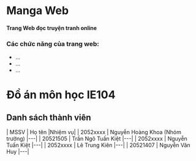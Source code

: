 # Manga Web
#### Trang Web đọc truyện tranh online
### Các chức năng của trang web:
- ...
- ...
- ...
# Đồ án môn học IE104
## Danh sách thành viên
| MSSV | Họ tên |Nhiệm vụ|
| 2052xxxx | Nguyễn Hoàng Khoa (Nhóm trưởng) |---|
| 20521505 | Trần Ngô Tuấn Kiệt |---|
| 2052xxxx | Nguyễn Tuấn Kiệt |---|
| 2052xxxx | Lê Trung Kiên |---|
| 20521407 | Nguyễn Văn Huy |---|
